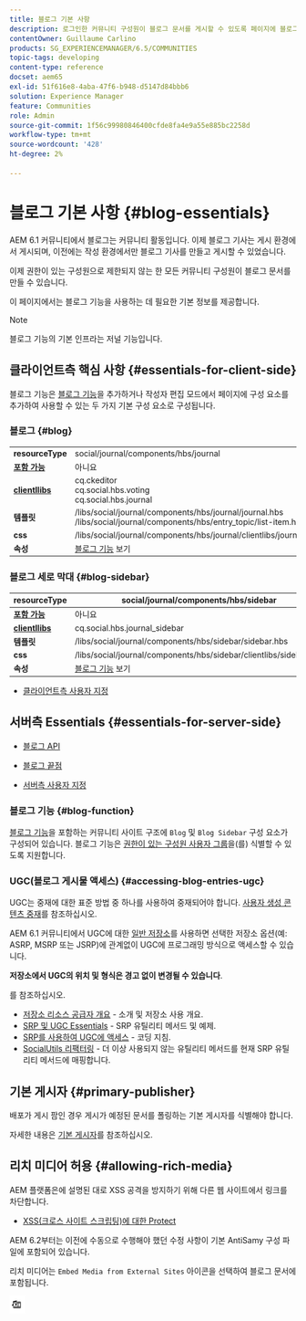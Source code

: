 ```yaml
---
title: 블로그 기본 사항
description: 로그인한 커뮤니티 구성원이 블로그 문서를 게시할 수 있도록 페이지에 블로그 기능을 추가하는 방법을 알아봅니다.
contentOwner: Guillaume Carlino
products: SG_EXPERIENCEMANAGER/6.5/COMMUNITIES
topic-tags: developing
content-type: reference
docset: aem65
exl-id: 51f616e8-4aba-47f6-b948-d5147d84bbb6
solution: Experience Manager
feature: Communities
role: Admin
source-git-commit: 1f56c99980846400cfde8fa4e9a55e885bc2258d
workflow-type: tm+mt
source-wordcount: '428'
ht-degree: 2%

---
```


# 블로그 기본 사항 {#blog-essentials}

AEM 6.1 커뮤니티에서 블로그는 커뮤니티 활동입니다. 이제 블로그 기사는 게시 환경에서 게시되며, 이전에는 작성 환경에서만 블로그 기사를 만들고 게시할 수 있었습니다.

이제 권한이 있는 구성원으로 제한되지 않는 한 모든 커뮤니티 구성원이 블로그 문서를 만들 수 있습니다.

이 페이지에서는 블로그 기능을 사용하는 데 필요한 기본 정보를 제공합니다.

>[!NOTE]
>
>블로그 기능의 기본 인프라는 저널 기능입니다.

## 클라이언트측 핵심 사항 {#essentials-for-client-side}

블로그 기능은 [블로그 기능](/help/communities/functions.md#blog-function)을 추가하거나 작성자 편집 모드에서 페이지에 구성 요소를 추가하여 사용할 수 있는 두 가지 기본 구성 요소로 구성됩니다.

### 블로그 {#blog}

<table>
 <tbody>
  <tr>
   <td> <strong>resourceType</strong></td>
   <td>social/journal/components/hbs/journal</td>
  </tr>
  <tr>
   <td> <a href="/help/communities/scf.md#add-or-include-a-communities-component"><strong>포함 가능</strong></a></td>
   <td>아니요</td>
  </tr>
  <tr>
   <td> <a href="/help/communities/clientlibs.md"><strong>clientllibs</strong></a></td>
   <td>cq.ckeditor<br /> cq.social.hbs.voting<br /> cq.social.hbs.journal</td>
  </tr>
  <tr>
   <td> <strong>템플릿</strong></td>
   <td> /libs/social/journal/components/hbs/journal/journal.hbs<br /> /libs/social/journal/components/hbs/entry_topic/list-item.hbs</td>
  </tr>
  <tr>
   <td> <strong>css</strong></td>
   <td> /libs/social/journal/components/hbs/journal/clientlibs/journal.css</td>
  </tr>
  <tr>
   <td><strong> 속성</strong></td>
   <td><a href="/help/communities/blog-feature.md">블로그 기능</a> 보기</td>
  </tr>
 </tbody>
</table>

### 블로그 세로 막대 {#blog-sidebar}

| **resourceType** | social/journal/components/hbs/sidebar |
|---|---|
| [**포함 가능**](/help/communities/scf.md#add-or-include-a-communities-component) | 아니요 |
| [**clientllibs**](/help/communities/clientlibs.md) | cq.social.hbs.journal_sidebar |
| **템플릿** | /libs/social/journal/components/hbs/sidebar/sidebar.hbs |
| **css** | /libs/social/journal/components/hbs/sidebar/clientlibs/sidebar.css |
| **속성** | [블로그 기능](/help/communities/blog-feature.md) 보기 |

* [클라이언트측 사용자 지정](/help/communities/client-customize.md)

## 서버측 Essentials {#essentials-for-server-side}

* [블로그 API](https://developer.adobe.com/experience-manager/reference-materials/6-5/javadoc/com/adobe/cq/social/journal/client/api/package-summary.html)

* [블로그 끝점](https://developer.adobe.com/experience-manager/reference-materials/6-5/javadoc/com/adobe/cq/social/journal/client/endpoints/package-summary.html)

* [서버측 사용자 지정](/help/communities/server-customize.md)

### 블로그 기능 {#blog-function}

[블로그 기능](/help/communities/functions.md#blog-function)을 포함하는 커뮤니티 사이트 구조에 `Blog` 및 `Blog Sidebar` 구성 요소가 구성되어 있습니다. 블로그 기능은 [권한이 있는 구성원 사용자 그룹](/help/communities/users.md#privileged-members-group)을(를) 식별할 수 있도록 지원합니다.

### UGC(블로그 게시물 액세스) {#accessing-blog-entries-ugc}

UGC는 중재에 대한 표준 방법 중 하나를 사용하여 중재되어야 합니다.
[사용자 생성 콘텐츠 중재](/help/communities/moderate-ugc.md)를 참조하십시오.

AEM 6.1 커뮤니티에서 UGC에 대한 [일반 저장소](/help/communities/working-with-srp.md)를 사용하면 선택한 저장소 옵션(예: ASRP, MSRP 또는 JSRP)에 관계없이 UGC에 프로그래밍 방식으로 액세스할 수 있습니다.

**저장소에서 UGC의 위치 및 형식은 경고 없이 변경될 수 있습니다**.

를 참조하십시오.

* [저장소 리소스 공급자 개요](/help/communities/srp.md) - 소개 및 저장소 사용 개요.
* [SRP 및 UGC Essentials](/help/communities/srp-and-ugc.md) - SRP 유틸리티 메서드 및 예제.
* [SRP를 사용하여 UGC에 액세스](/help/communities/accessing-ugc-with-srp.md) - 코딩 지침.
* [SocialUtils 리팩터링](/help/communities/socialutils.md) - 더 이상 사용되지 않는 유틸리티 메서드를 현재 SRP 유틸리티 메서드에 매핑합니다.

## 기본 게시자 {#primary-publisher}

배포가 게시 팜인 경우 게시가 예정된 문서를 폴링하는 기본 게시자를 식별해야 합니다.

자세한 내용은 [기본 게시자](/help/communities/deploy-communities.md#primary-publisher)를 참조하십시오.

## 리치 미디어 허용 {#allowing-rich-media}

AEM 플랫폼은에 설명된 대로 XSS 공격을 방지하기 위해 다른 웹 사이트에서 링크를 차단합니다.

* [XSS(크로스 사이트 스크립팅)에 대한 Protect](/help/sites-developing/security.md#protect-against-cross-site-scripting-xss)

AEM 6.2부터는 이전에 수동으로 수행해야 했던 수정 사항이 기본 AntiSamy 구성 파일에 포함되어 있습니다.

리치 미디어는 `Embed Media from External Sites` 아이콘을 선택하여 블로그 문서에 포함됩니다.

![미디어](assets/media-icon.png)
